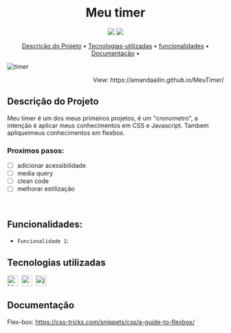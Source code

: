 <h1 align="center">Meu timer</h1>

<p align="center">
  <img src="https://img.shields.io/badge/Status-em%20andamento-green"/>
  <img src="https://img.shields.io/badge/license-MIT-green"/>
</p>

<p align="center">
	<a href="#Descrição do Projeto">Descrição do Projeto</a> •
	<a href="#tecnologias-utilizadas">Tecnologias-utilizadas</a> •
 <a href="#funcionalidades">funcionalidades</a> •
 <a href="#Documentação">Documentação</a> •
</p>

![timer](https://user-images.githubusercontent.com/100203503/172061495-b496d0e6-e363-4311-b814-9ed2f6675841.PNG)

<p align="right">
 View: https://amandaailin.github.io/MeuTimer/
</p>
	
## Descrição do Projeto
Meu timer é um dos meus primeiros projetos, é um "cronometro", a intenção é aplicar meus conhecimentos em CSS e Javascript. Tambem apliqueimeus conhecimentos em flexbox. 

### Proximos pasos:

- [ ] adicionar acessibilidade
- [ ] media query
- [ ] clean code
- [ ] melhorar estilização
</br>


## Funcionalidades:
- `Funcionalidade 1`: 


## Tecnologias utilizadas

  <img src="https://img.shields.io/badge/Html5-05122A?style=flat&logo=html5" alt="html5 Badge" height="25">&nbsp;
  <img src="https://img.shields.io/badge/Css3-05122A?style=flat&logo=css3" alt="css3 Badge" height="25">&nbsp;
  <img src="https://img.shields.io/badge/Javascript-05122A?style=flat&logo=javascript" alt="javascript Badge" height="25">&nbsp;
</br>

## Documentação 
Flex-box: 
https://css-tricks.com/snippets/css/a-guide-to-flexbox/


